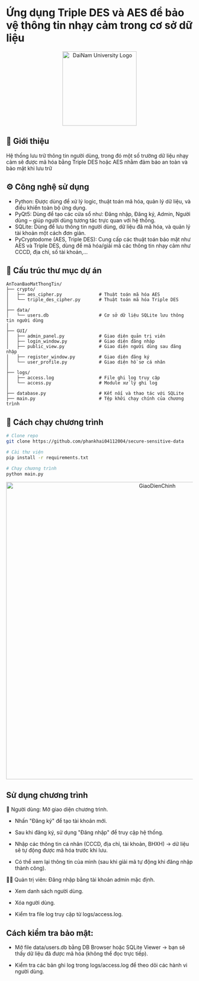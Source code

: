 # Ứng dụng Triple DES và AES để bảo vệ thông tin nhạy cảm trong cơ sở dữ liệu
<div align="center">
<p align="center">
  <img src="![logo-dainam png](https://github.com/user-attachments/assets/4d47921d-e919-459d-b6b2-0608954d7a21)
" alt="DaiNam University Logo" width="200"/>
</p>
</div>

## 📝 Giới thiệu
Hệ thống lưu trữ thông tin người dùng, trong đó một số trường dữ liệu nhạy cảm sẽ được mã hóa bằng Triple DES hoặc AES nhằm đảm bảo an toàn và bảo mật khi lưu trữ

## ⚙️ Công nghệ sử dụng
- Python: Được dùng để xử lý logic, thuật toán mã hóa, quản lý dữ liệu, và điều khiển toàn bộ ứng dụng.
- PyQt5: Dùng để tạo các cửa sổ như: Đăng nhập, Đăng ký, Admin, Người dùng – giúp người dùng tương tác trực quan với hệ thống.
- SQLite: Dùng để lưu thông tin người dùng, dữ liệu đã mã hóa, và quản lý tài khoản một cách đơn giản.
- PyCryptodome (AES, Triple DES): Cung cấp các thuật toán bảo mật như AES và Triple DES, dùng để mã hóa/giải mã các thông tin nhạy cảm như CCCD, địa chỉ, số tài khoản,...

## 📁 Cấu trúc thư mục dự án
```
AnToanBaoMatThongTin/
├── crypto/
│   ├── aes_cipher.py              # Thuật toán mã hóa AES
│   └── triple_des_cipher.py       # Thuật toán mã hóa Triple DES
│
├── data/
│   └── users.db                   # Cơ sở dữ liệu SQLite lưu thông tin người dùng
│
├── GUI/
│   ├── admin_panel.py             # Giao diện quản trị viên
│   ├── login_window.py            # Giao diện đăng nhập
│   ├── public_view.py             # Giao diện người dùng sau đăng nhập
│   ├── register_window.py         # Giao diện đăng ký
│   └── user_profile.py            # Giao diện hồ sơ cá nhân
│
├── logs/
│   ├── access.log                 # File ghi log truy cập
│   └── access.py                  # Module xử lý ghi log
│
├── database.py                    # Kết nối và thao tác với SQLite
├── main.py                        # Tệp khởi chạy chính của chương trình
````

## 🚀 Cách chạy chương trình
```bash
# Clone repo
git clone https://github.com/phankhai04112004/secure-sensitive-data

# Cài thư viện
pip install -r requirements.txt

# Chạy chương trình
python main.py
```
<div align="center">
<p align="center">
  <img src="GiaoDienChinh.png" alt="GiaoDienChinh" width="800" height="800"/>
</p>
</div>

## Sử dụng chương trình
👤 Người dùng:
Mở giao diện chương trình.

- Nhấn "Đăng ký" để tạo tài khoản mới.

- Sau khi đăng ký, sử dụng "Đăng nhập" để truy cập hệ thống.

- Nhập các thông tin cá nhân (CCCD, địa chỉ, tài khoản, BHXH) → dữ liệu sẽ tự động được mã hóa trước khi lưu.

- Có thể xem lại thông tin của mình (sau khi giải mã tự động khi đăng nhập thành công).

👮‍♂️ Quản trị viên:
Đăng nhập bằng tài khoản admin mặc định.

- Xem danh sách người dùng.

- Xóa người dùng.

- Kiểm tra file log truy cập từ logs/access.log.

## Cách kiểm tra bảo mật:
- Mở file data/users.db bằng DB Browser hoặc SQLite Viewer → bạn sẽ thấy dữ liệu đã được mã hóa (không thể đọc trực tiếp).

- Kiểm tra các bản ghi log trong logs/access.log để theo dõi các hành vi người dùng.
